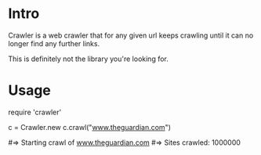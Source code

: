 # Intro

Crawler is a web crawler that for any given url keeps crawling until it can no longer find any further links.

This is definitely not the library you're looking for.

# Usage

require 'crawler'

c = Crawler.new
c.crawl("www.theguardian.com")

#=> Starting crawl of www.theguardian.com
#=> Sites crawled: 1000000

